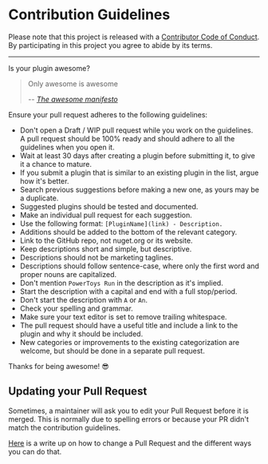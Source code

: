 # Contribution Guidelines

Please note that this project is released with a [Contributor Code of Conduct](code-of-conduct.md). By participating in this project you agree to abide by its terms.

---

Is your plugin awesome?

> Only awesome is awesome
>
> -- <cite>[The awesome manifesto](https://github.com/sindresorhus/awesome/blob/main/awesome.md#only-awesome-is-awesome)</cite>

Ensure your pull request adheres to the following guidelines:

- Don't open a Draft / WIP pull request while you work on the guidelines. A pull request should be 100% ready and should adhere to all the guidelines when you open it.
- Wait at least 30 days after creating a plugin before submitting it, to give it a chance to mature.
- If you submit a plugin that is similar to an existing plugin in the list, argue how it's better.
- Search previous suggestions before making a new one, as yours may be a duplicate.
- Suggested plugins should be tested and documented.
- Make an individual pull request for each suggestion.
- Use the following format: `[PluginName](link) - Description.`
- Additions should be added to the bottom of the relevant category.
- Link to the GitHub repo, not nuget.org or its website.
- Keep descriptions short and simple, but descriptive.
- Descriptions should not be marketing taglines.
- Descriptions should follow sentence-case, where only the first word and proper nouns are capitalized.
- Don't mention `PowerToys Run` in the description as it's implied.
- Start the description with a capital and end with a full stop/period.
- Don't start the description with `A` or `An`.
- Check your spelling and grammar.
- Make sure your text editor is set to remove trailing whitespace.
- The pull request should have a useful title and include a link to the plugin and why it should be included.
- New categories or improvements to the existing categorization are welcome, but should be done in a separate pull request.

Thanks for being awesome! 😎

## Updating your Pull Request

Sometimes, a maintainer will ask you to edit your Pull Request before it is merged. This is normally due to spelling errors or because your PR didn't match the contribution guidelines.

[Here](https://github.com/RichardLitt/knowledge/blob/master/github/amending-a-commit-guide.md) is a write up on how to change a Pull Request and the different ways you can do that.
